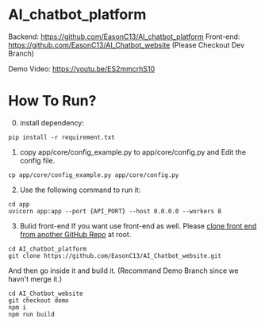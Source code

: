 # AI_chatbot_platform

Backend: https://github.com/EasonC13/AI_chatbot_platform
Front-end: https://github.com/EasonC13/AI_Chatbot_website
(Please Checkout Dev Branch)

Demo Video: https://youtu.be/ES2mmcrhS10

# How To Run?

0. install dependency:

```
pip install -r requirement.txt
```

1. copy app/core/config_example.py to app/core/config.py and Edit the config file.

```
cp app/core/config_example.py app/core/config.py
```

2. Use the following command to run it:

```
cd app
uvicorn app:app --port {API_PORT} --host 0.0.0.0 --workers 8
```

3. Bulid front-end
If you want use front-end as well.
Please [clone front end from another GitHub Repo](https://github.com/EasonC13/AI_Chatbot_website) at root.

```
cd AI_chatbot_platform
git clone https://github.com/EasonC13/AI_Chatbot_website.git
```

And then go inside it and build it. (Recommand Demo Branch since we havn't merge it.)

```
cd AI_Chatbot_website
git checkout demo
npm i
npm run build
```
